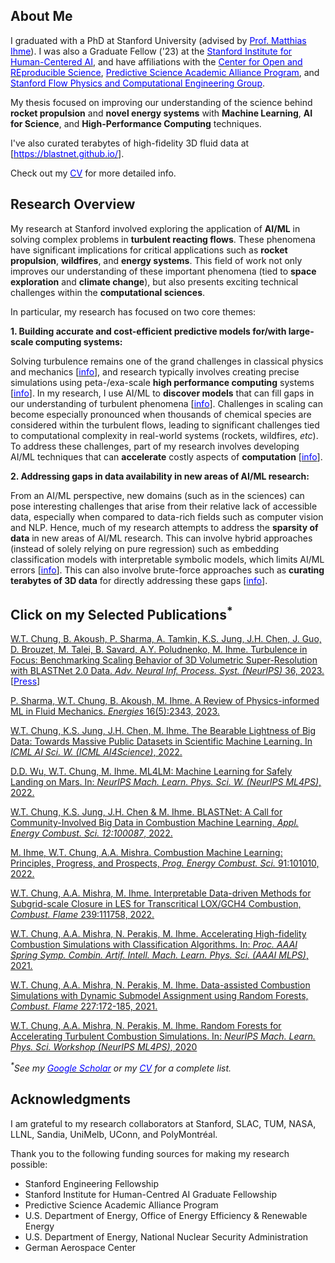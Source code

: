 ## About Me

I graduated with a PhD at Stanford University (advised by [<span style="color:blue">Prof. Matthias Ihme</span>](https://web.stanford.edu/group/ihmegroup/cgi-bin/MatthiasIhme/)). I was also a Graduate Fellow ('23) at the [<span style="color:blue">Stanford Institute for Human-Centered AI</span>](https://hai.stanford.edu/), and have affiliations with the [<span style="color:blue">Center for Open and REproducible Science</span>](https://datascience.stanford.edu/cores), [<span style="color:blue">Predictive Science Academic Alliance Program</span>](https://insieme.stanford.edu/), and [<span style="color:blue">Stanford Flow Physics and Computational Engineering Group</span>](https://web.stanford.edu/group/fpc/cgi-bin/fpcwiki/).

My thesis focused on improving our understanding of the science behind **rocket propulsion** and **novel energy systems** with **Machine Learning**, **AI for Science**, and **High-Performance Computing** techniques. 

I've also curated terabytes of high-fidelity 3D fluid data at [[<span style="color:blue">https://blastnet.github.io/</span>](https://blastnet.github.io/)].

Check out my [<span style="color:blue">CV</span>](./WTChung_CV_2023.pdf) for more detailed info.

## Research Overview

My research at Stanford involved exploring the application of **AI/ML** in solving complex problems in **turbulent reacting flows**. These phenomena have significant implications for critical applications such as **rocket propulsion**, **wildfires**, and **energy systems**. This field of work not only improves our understanding of these important phenomena (tied to **space exploration** and **climate change**), but also presents exciting technical challenges within the **computational sciences**.

In particular, my research has focused on two core themes:

**1. Building accurate and cost-efficient predictive models for/with large-scale computing systems:**

Solving turbulence remains one of the grand challenges in classical physics and mechanics [[<span style="color:blue">info</span>](https://science.osti.gov/-/media/ascr/pdf/program-documents/docs/Hecrtf.pdf)], and research typically involves creating precise simulations using peta-/exa-scale **high performance computing** systems [[<span style="color:blue">info</span>](https://engineering.stanford.edu/magazine/article/interdisciplinary-team-develops-exascale-computing-spaceflight?utm_source=mailchimp&utm_medium=email&utm_content=exascale100120&utm_campaign=issue104)]. In my research, I use AI/ML to **discover models** that can fill gaps in our understanding of turbulent phenomena  [[<span style="color:blue">info</span>](http://web.stanford.edu/group/ihmegroup/cgi-bin/MatthiasIhme/wp-content/papercite-data/pdf/chung2021sgs.pdf)].  Challenges in scaling can become especially pronounced when thousands of chemical species are considered within the turbulent flows, leading to significant challenges tied to computational complexity in real-world systems (rockets, wildfires, _etc_). To address these challenges, part of my research involves developing AI/ML techniques that can **accelerate** costly aspects of **computation** [[<span style="color:blue">info</span>](http://web.stanford.edu/group/ihmegroup/cgi-bin/MatthiasIhme/wp-content/papercite-data/pdf/chung2021data.pdf)].

**2. Addressing gaps in data availability in new areas of AI/ML research:** 

From an AI/ML perspective, new domains (such as in the sciences) can pose interesting challenges that arise from their relative lack of accessible data, especially when compared to data-rich fields such as computer vision and NLP. Hence, much of my research attempts to address the **sparsity of data** in new areas of AI/ML research. This can involve hybrid approaches (instead of solely relying on pure regression) such as embedding classification models with interpretable symbolic models, which limits AI/ML errors [[<span style="color:blue">info</span>](http://web.stanford.edu/group/ihmegroup/cgi-bin/MatthiasIhme/wp-content/papercite-data/pdf/chung2021data.pdf)]. This can also involve brute-force approaches such as **curating terabytes of 3D data** for directly addressing these gaps [[<span style="color:blue">info</span>](https://openreview.net/pdf?id=LxGTZM7L6qn)]. 

## Click on my Selected Publications<sup>*</sup>

[<i class="fa-solid fa-file-pdf"></i> W.T. Chung, B. Akoush, P. Sharma, A. Tamkin, K.S. Jung, J.H. Chen, J. Guo, D. Brouzet, M. Talei, B. Savard, A.Y. Poludnenko, M. Ihme. Turbulence in Focus: Benchmarking Scaling Behavior of 3D Volumetric Super-Resolution with BLASTNet 2.0 Data. _Adv. Neural Inf. Process. Syst. (NeurIPS)_ 36, 2023.](https://openreview.net/pdf?id=ugRnHKMK95) [[<span style="color:blue">Press</span>](https://hai.stanford.edu/news/blastnet-first-large-machine-learning-dataset-fundamental-fluid-dynamics)]

[<i class="fa-solid fa-file-pdf"></i> P. Sharma, W.T. Chung, B. Akoush, M. Ihme. A Review of Physics-informed ML in Fluid Mechanics. _Energies_ 16(5):2343, 2023.](./assets/sharma2023physics.pdf)

[<i class="fa-solid fa-file-pdf"></i> W.T. Chung, K.S. Jung, J.H. Chen, M. Ihme. The Bearable Lightness of Big Data: Towards Massive Public Datasets in Scientific Machine Learning. In _ICML AI Sci. W. (ICML AI4Science)_, 2022.](https://openreview.net/pdf?id=LxGTZM7L6qn)


[<i class="fa-solid fa-file-pdf"></i> D.D. Wu, W.T. Chung, M. Ihme. ML4LM: Machine Learning for Safely Landing on Mars. In: _NeurIPS Mach. Learn. Phys. Sci. W. (NeurIPS ML4PS)_, 2022.](https://ml4physicalsciences.github.io/2022/files/NeurIPS_ML4PS_2022_110.pdf)

[<i class="fa-solid fa-file-pdf"></i> W.T. Chung, K.S. Jung, J.H. Chen & M. Ihme. BLASTNet: A Call for Community-Involved Big Data in Combustion Machine Learning. _Appl. Energy Combust. Sci. 12:100087_, 2022.](./assets/chung2022blastnet.pdf)


[<i class="fa-solid fa-file-pdf"></i> M. Ihme, W.T. Chung, A.A. Mishra. Combustion Machine Learning: Principles, Progress, and Prospects, _Prog. Energy Combust. Sci._ 91:101010, 2022.](./assets/ihme2022ml.pdf)

[<i class="fa-solid fa-file-pdf"></i> W.T. Chung, A.A. Mishra,  M. Ihme. Interpretable Data-driven Methods for Subgrid-scale Closure in LES for Transcritical LOX/GCH4 Combustion, _Combust. Flame_ 239:111758, 2022.](./assets/chung2021sgs.pdf) 

[<i class="fa-solid fa-file-pdf"></i> W.T. Chung, A.A. Mishra, N. Perakis, M. Ihme. Accelerating High-fidelity Combustion Simulations with Classification Algorithms. In: _Proc. AAAI Spring Symp. Combin. Artif. Intell. Mach. Learn. Phys. Sci. (AAAI MLPS)_, 2021.](http://ceur-ws.org/Vol-2964/article_196.pdf)

    
[<i class="fa-solid fa-file-pdf"></i> W.T. Chung, A.A. Mishra, N. Perakis, M. Ihme. Data-assisted Combustion Simulations with Dynamic Submodel Assignment using Random Forests, _Combust. Flame_  227:172-185, 2021.](./assets/chung2021data.pdf) 


[<i class="fa-solid fa-file-pdf"></i> W.T. Chung, A.A. Mishra, N. Perakis, M. Ihme. Random Forests for Accelerating Turbulent Combustion Simulations. In: _NeurIPS Mach. Learn. Phys. Sci. Workshop (NeurIPS ML4PS)_, 2020](https://ml4physicalsciences.github.io/2020/files/NeurIPS_ML4PS_2020_81.pdf)

<!-- [<i class="fa-solid fa-file-pdf"></i> W.T. Chung, P.C. Ma, M. Ihme. Examination of Diesel Spray Combustion in Supercritical Ambient Fluid using Large-eddy Simulations, _Int. J. Engine Res._ 21(1):122–133, 2020.](http://web.stanford.edu/group/ihmegroup/cgi-bin/MatthiasIhme/wp-content/papercite-data/pdf/chung2019examination.pdf)  -->

_<sup>*</sup>See my [<span style="color:blue">Google Scholar</span>](https://scholar.google.com/citations?user=LgFfklwAAAAJ&hl=en) or my [<span style="color:blue">CV</span>](./WTChung_CV_2023.pdf) for a complete list._

## Acknowledgments
I am grateful to my research collaborators at Stanford, SLAC, TUM, NASA, LLNL, Sandia, UniMelb, UConn, and PolyMontréal. 

Thank you to the following funding sources for making my research possible:
- Stanford Engineering Fellowship
- Stanford Institute for Human-Centred AI Graduate Fellowship
- Predictive Science Academic Alliance Program
- U.S. Department of Energy, Office of Energy Efficiency & Renewable Energy
- U.S. Department of Energy, National Nuclear Security Administration
- German Aerospace Center
